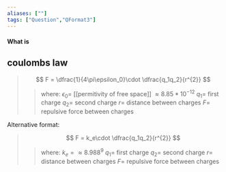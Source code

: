 ```yaml
---
aliases: [""]
tags: ["Question","QFormat3"]
---
```


#### What is
## coulombs law
> $$ F = \dfrac{1}{4\pi\epsilon_0}\cdot \dfrac{q_1q_2}{r^{2}} $$ 
>> where:
>> $\epsilon_0 =$ [[permitivity of free space]] $\approx 8.85*10^{-12}$ 
>> $q_1=$ first charge
>> $q_2=$ second charge
>> $r=$ distance between charges
>> $F=$ repulsive force between charges

Alternative format:

> $$ F = k_e\cdot \dfrac{q_1q_2}{r^{2}} $$ 
>> where:
>> $k_e =\approx 8.988^{9}$ 
>> $q_1=$ first charge
>> $q_2=$ second charge
>> $r=$ distance between charges
>> $F=$ repulsive force between charges
